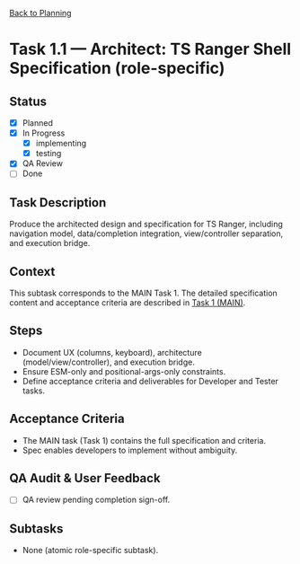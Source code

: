 [Back to Planning](./planning.md)

# Task 1.1 — Architect: TS Ranger Shell Specification (role-specific)

## Status
- [x] Planned
- [x] In Progress
  - [x] implementing
  - [x] testing
- [x] QA Review
- [ ] Done

## Task Description
Produce the architected design and specification for TS Ranger, including navigation model, data/completion integration, view/controller separation, and execution bridge.

## Context
This subtask corresponds to the MAIN Task 1. The detailed specification content and acceptance criteria are described in [Task 1 (MAIN)](./task-1.md).

## Steps
- Document UX (columns, keyboard), architecture (model/view/controller), and execution bridge.
- Ensure ESM-only and positional-args-only constraints.
- Define acceptance criteria and deliverables for Developer and Tester tasks.

## Acceptance Criteria
- The MAIN task (Task 1) contains the full specification and criteria.
- Spec enables developers to implement without ambiguity.

## QA Audit & User Feedback
- [ ] QA review pending completion sign-off.

## Subtasks
- None (atomic role-specific subtask).

